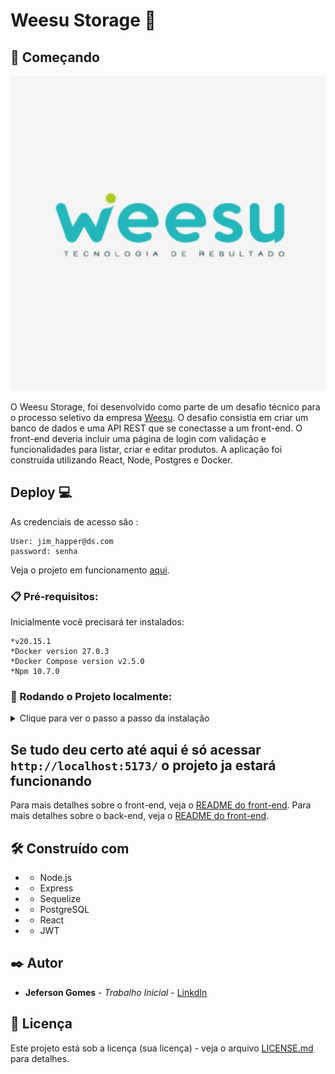 # Weesu Storage 🏬

## 🚀 Começando

![Imagem do Projeto](https://raw.githubusercontent.com/jefersongjr/weesu-api/main/frontend/src/assets/weesubg.png)


O Weesu Storage, foi desenvolvido como parte de um desafio técnico para o processo seletivo da empresa [Weesu](https://weesu.com.br). O desafio consistia em criar um banco de dados e uma API REST que se conectasse a um front-end. O front-end deveria incluir uma página de login com validação e funcionalidades para listar, criar e editar produtos. A aplicação foi construída utilizando React, Node, Postgres e Docker.

## Deploy 💻

As credenciais de acesso são : 

```
User: jim_happer@ds.com
password: senha
```

Veja o projeto em funcionamento [aqui](https://weesu-api-xupz.vercel.app).

### 📋 Pré-requisitos:

Inicialmente você precisará ter instalados:

```
*v20.15.1
*Docker version 27.0.3
*Docker Compose version v2.5.0
*Npm 10.7.0
```
### 🔧 Rodando o Projeto localmente:


<details>
  <summary> Clique para ver o passo a passo da instalação </summary>
    
  ### 1- Crie um fork e clone o repositório :

ex:
```bash
git clone https://github.com/jefersongjr/weesu-api.git

```
### 2- navegue até o diretório do `/weesu/frontend` :

ex:
```
cd /weesu/frontend
```
### 3- mude o nome do arquivo .envExample para .env e instale as dependências

ex

```bash
mv .envExample .env
npm install
```

### 4- navegue até a pasta do `/weesu/backend e renomeie o envExample` :

ex:
```bash
cd ../backend
mv .envExample .env
```
### 5- construa a estrutura inicial da aplicação com os comandos: 

```bash
npm instal
npm run build
```

### 6- Monte os containers da aplicação usando o docker compose:  


```bash
    docker-compose up --build
````

### 7- crie e popule os dbs com comando: 
```bash
npm run db:init
```

</details>

## Se tudo deu certo até aqui é só acessar `http://localhost:5173/` o projeto ja estará funcionando 

Para mais detalhes sobre o front-end, veja o [README do front-end](https://github.com/jefersongjr/weesu-api/tree/main/frontend#readme).
Para mais detalhes sobre o back-end, veja o [README do front-end](https://github.com/jefersongjr/weesu-api/tree/main/backend#readme).


## 🛠️ Construído com

* - Node.js
* - Express
* - Sequelize
* - PostgreSQL
* - React
* - JWT

## ✒️ Autor

* **Jeferson Gomes** - *Trabalho Inicial* - [LinkdIn](https://www.linkedin.com/in/jefersongjr/)

## 📄 Licença

Este projeto está sob a licença (sua licença) - veja o arquivo [LICENSE.md](https://github.com/usuario/projeto/licenca) para detalhes.
